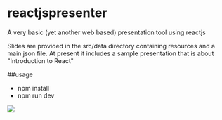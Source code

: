 # reactjspresenter
A very basic (yet another web based) presentation tool using reactjs

Slides are provided in the  src/data directory containing resources and a main json file. At present it includes a sample presentation that is about "Introduction to React"

##usage
* npm install
* npm run dev

![](https://github.com/agenthunt/reactjspresenter/blob/master/docs/screencast.gif)